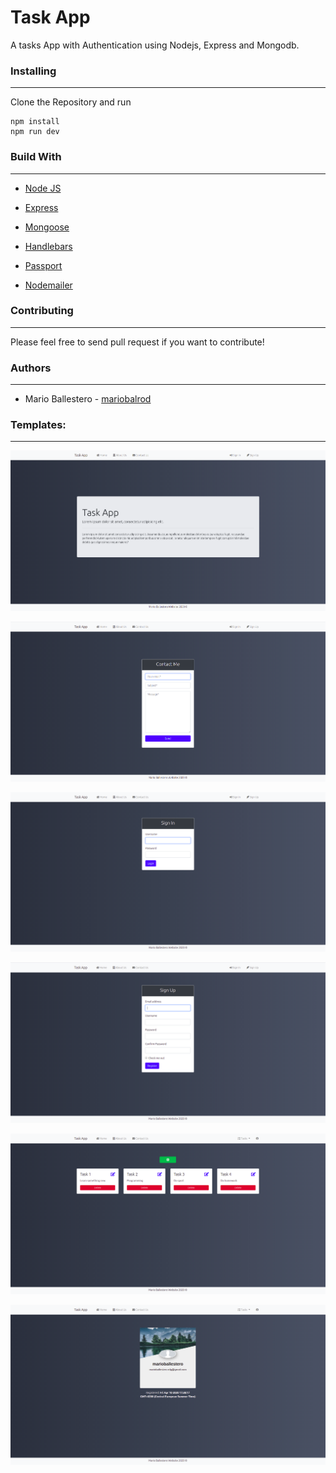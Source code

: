 # Task App

A tasks App with Authentication using Nodejs, Express and Mongodb.



### Installing

---

Clone the Repository and run

```
npm install
npm run dev
```



### Build With

---

- [Node JS](https://nodejs.org/es/)

- [Express](https://expressjs.com/es/)
- [Mongoose](https://mongoosejs.com/)
- [Handlebars](https://handlebarsjs.com/)
- [Passport](http://www.passportjs.org/)
- [Nodemailer](https://nodemailer.com/)



### Contributing

---

Please feel free to send pull request if you want to contribute!



### Authors

---

- Mario Ballestero - [mariobalrod](https://github.com/mariobalrod)



### Templates:

---



![HomePage](./docs/HomePage.png)



![ContactPage](./docs/ContactPage.png)



![SignInPage](./docs/SignInPage.png)



![SignUp](./docs/SignUp.png)



![TasksPage](./docs/TasksPage.png)



![ProfilePage](./docs/ProfilePage.png)





